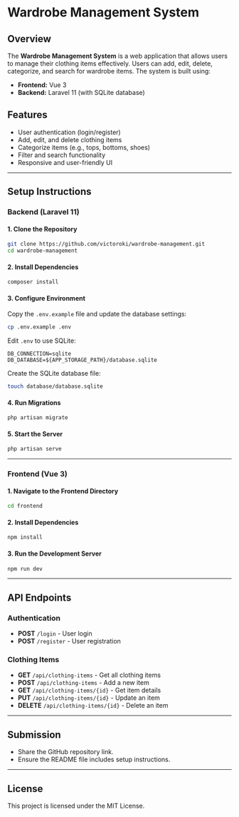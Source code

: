 # Wardrobe Management System

## Overview
The **Wardrobe Management System** is a web application that allows users to manage their clothing items effectively. Users can add, edit, delete, categorize, and search for wardrobe items. The system is built using:

- **Frontend:** Vue 3
- **Backend:** Laravel 11 (with SQLite database)

## Features
- User authentication (login/register)
- Add, edit, and delete clothing items
- Categorize items (e.g., tops, bottoms, shoes)
- Filter and search functionality
- Responsive and user-friendly UI

---

## Setup Instructions

### Backend (Laravel 11)

#### 1. Clone the Repository
```bash
git clone https://github.com/victoroki/wardrobe-management.git
cd wardrobe-management
```

#### 2. Install Dependencies
```bash
composer install
```

#### 3. Configure Environment
Copy the `.env.example` file and update the database settings:
```bash
cp .env.example .env
```
Edit `.env` to use SQLite:
```
DB_CONNECTION=sqlite
DB_DATABASE=${APP_STORAGE_PATH}/database.sqlite
```
Create the SQLite database file:
```bash
touch database/database.sqlite
```

#### 4. Run Migrations
```bash
php artisan migrate
```

#### 5. Start the Server
```bash
php artisan serve
```

---

### Frontend (Vue 3)

#### 1. Navigate to the Frontend Directory
```bash
cd frontend
```

#### 2. Install Dependencies
```bash
npm install
```

#### 3. Run the Development Server
```bash
npm run dev
```

---

## API Endpoints

### Authentication
- **POST** `/login` - User login
- **POST** `/register` - User registration

### Clothing Items
- **GET** `/api/clothing-items` - Get all clothing items
- **POST** `/api/clothing-items` - Add a new item
- **GET** `/api/clothing-items/{id}` - Get item details
- **PUT** `/api/clothing-items/{id}` - Update an item
- **DELETE** `/api/clothing-items/{id}` - Delete an item

---

## Submission
- Share the GitHub repository link.
- Ensure the README file includes setup instructions.

---

## License
This project is licensed under the MIT License.

